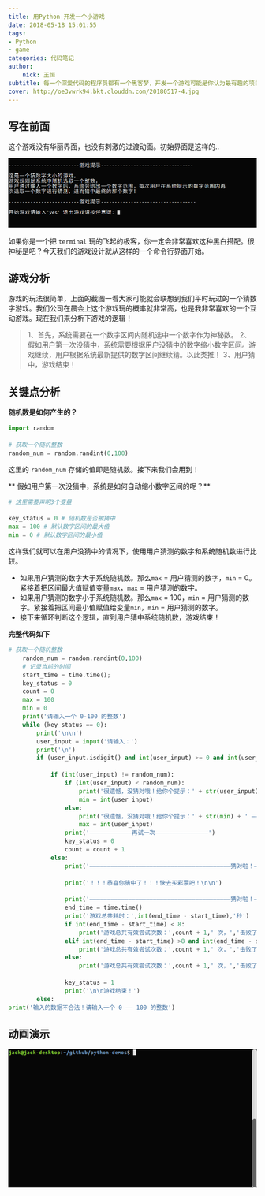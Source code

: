 ```yaml
---
title: 用Python 开发一个小游戏
date: 2018-05-18 15:01:55
tags:
- Python
- game
categories: 代码笔记
author:
	nick: 王恒
subtitle: 每一个深爱代码的程序员都有一个黑客梦，开发一个游戏可能是你认为最有趣的项目之一。
cover: http://oe3vwrk94.bkt.clouddn.com/20180517-4.jpg
---
```


## 写在前面

这个游戏没有华丽界面，也没有刺激的过渡动画。初始界面是这样的..

![游戏截图](https://raw.githubusercontent.com/adymilk/Python-demo/master/screenshot/compare-game.png)

如果你是一个把 `terminal` 玩的飞起的极客，你一定会非常喜欢这种黑白搭配。很神秘是吧？今天我们的游戏设计就从这样的一个命令行界面开始。

## 游戏分析

游戏的玩法很简单，上面的截图一看大家可能就会联想到我们平时玩过的一个猜数字游戏。我们公司在晨会上这个游戏玩的概率就非常高，也是我非常喜欢的一个互动游戏。现在我们来分析下游戏的逻辑！

> 1、首先，系统需要在一个数字区间内随机选中一个数字作为神秘数。
2、假如用户第一次没猜中，系统需要根据用户没猜中的数字缩小数字区间。游戏继续，用户根据系统最新提供的数字区间继续猜。以此类推！
3、用户猜中，游戏结束！


## 关键点分析

**随机数是如何产生的？**

```python
import random

# 获取一个随机整数
random_num = random.randint(0,100)
```

这里的 `random_num` 存储的值即是随机数。接下来我们会用到！

** 假如用户第一次没猜中，系统是如何自动缩小数字区间的呢？**
```python
# 这里需要声明3个变量

key_status = 0 # 随机数是否被猜中
max = 100 # 默认数字区间的最大值
min = 0 # 默认数字区间的最小值

```

这样我们就可以在用户没猜中的情况下，使用用户猜测的数字和系统随机数进行比较。
- 如果用户猜测的数字大于系统随机数。那么`max` = 用户猜测的数字，`min` = 0。紧接着把区间最大值赋值变量`max`，`max` = 用户猜测的数字。
- 如果用户猜测的数字小于系统随机数。那么`max` = 100，`min` = 用户猜测的数字。紧接着把区间最小值赋值给变量`min`，`min` = 用户猜测的数字。
- 接下来循环判断这个逻辑，直到用户猜中系统随机数，游戏结束！



**完整代码如下**

```python
# 获取一个随机整数
	random_num = random.randint(0,100)
	# 记录当前的时间
	start_time = time.time();
	key_status = 0
	count = 0
	max = 100
	min = 0 
	print('请输入一个 0-100 的整数')
	while (key_status == 0):
		print('\n\n')
		user_input = input('请输入：')
		print('\n')
		if (user_input.isdigit() and int(user_input) >= 0 and int(user_input) <= 100):

			if (int(user_input) != random_num):
				if (int(user_input) < random_num):
					print('很遗憾，没猜对哦！给你个提示：' + str(user_input) + ' —— ' + str(max))
					min = int(user_input)					
				else:
					print('很遗憾，没猜对哦！给你个提示：' + str(min) + ' —— ' + str(user_input))
					max = int(user_input)
				print('————————————再试一次———————————————')
				key_status = 0
				count = count + 1
			else:
				print('————————————————————————————————————————猜对啦！———————————————————————————————————————————————————————\n\n')

				print('！！！恭喜你猜中了！！！快去买彩票吧！\n\n')

				print('————————————————————————————————————————猜对啦！———————————————————————————————————————————————————————\n\n')
				end_time = time.time()
				print('游戏总共耗时：',int(end_time - start_time),'秒')
				if int(end_time - start_time) < 8:
					print('游戏总共有效尝试次数：',count + 1,' 次，','击败了全国 95% 的选手')
				elif int(end_time - start_time) >8 and int(end_time - start_time) < 15:
					print('游戏总共有效尝试次数：',count + 1,' 次，','击败了全国 85% 的选手')
				else:
					print('游戏总共有效尝试次数：',count + 1,' 次，','击败了全国 60% 的选手')

				key_status = 1
				print('\n\n游戏结束！')
		else:
print('输入的数据不合法！请输入一个 0 —— 100 的整数')
```

## 动画演示
![演示](https://raw.githubusercontent.com/adymilk/Python-demo/master/screenshot/output.gif)